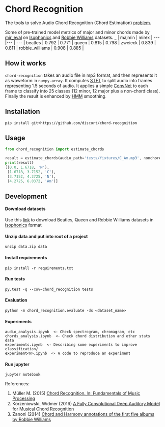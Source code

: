 # Chord Recognition

The tools to solve Audio Chord Recognition (Chord Estimation) [problem](https://www.music-ir.org/mirex/wiki/2020:Audio_Chord_Estimation).

Some of pre-trained model metrics of major and minor chords made by [mir_eval](https://github.com/craffel/mir_eval) on [Isophonics](http://isophonics.net/datasets) and [Robbie Williams](https://www.researchgate.net/publication/260399240_Chord_and_Harmony_annotations_of_the_first_five_albums_by_Robbie_Williams) datasets.
_ | majmin | mirex |
--- |--- | --- |
beatles | 0.792 | 0.771 |
queen | 0.815 | 0.798 |
zweieck | 0.839 | 0.811 |
robbie_williams | 0.908 | 0.885 |

## How it works

`chord-recognition` takes an audio file in mp3 format, and then represents it as waweform in `numpy.array`. It computes [STFT](https://en.wikipedia.org/wiki/Short-time_Fourier_transform) to split audio into frames representing 1.5 seconds of audio. It applies a simple [ConvNet](https://en.wikipedia.org/wiki/Convolutional_neural_network) to each frame to classify into 25 classes (12 minor, 12 major plus a non-chord class). Finally the result is enhanced by [HMM](https://en.wikipedia.org/wiki/Hidden_Markov_model) smoothing.

## Installation

    pip install git+https://github.com/discort/chord-recognition

## Usage

```python
from chord_recognition import estimate_chords

result = estimate_chords(audio_path='tests/fixtures/C_Am.mp3', nonchord=True)
print(result)
[(0.0, 1.6718, 'N'),
 (1.6718, 3.7152, 'C'),
 (3.7152, 4.2725, 'N'),
 (4.2725, 6.0372, 'Am')]
```

## Development

#### Download datasets

Use this [link](https://drive.google.com/file/d/1diyRPrhuqphACRrni2_rrS5lbl0CRm2r/view?usp=sharing) to download Beatles, Queen and Robbie Williams datasets in [isophonics](http://www.isophonics.net/datasets) format

#### Unzip data and put into root of a project
    
    unzip data.zip data

#### Install requirements

    pip install -r requirements.txt

#### Run tests
    
    py.test -q --cov=chord_recognition tests

#### Evaluation

```
python -m chord_recognition.evaluate -ds <dataset_name>
```

#### Experiments

```
audio_analysis.ipynb  <- Check spectrogram, chromagram, etc
chords_analysis.ipynb  <- Check chord distribution and other stats data
experiments.ipynb  <- Describing some experiments to improve classification/
experiment<N>.ipynb  <- A code to reproduce an experiment
```

#### Run jupyter

    jupyter notebook

References:
1. Müller M. (2015) [Chord Recognition. In: Fundamentals of Music Processing](https://doi.org/10.1007/978-3-319-21945-5_5)
2. Korzeniowski, Widmer (2016) [A Fully Convolutional Deep Auditory Model for Musical Chord Recognition](https://arxiv.org/abs/1612.05082)
3. Zanoni (2014) [Chord and Harmony annotations of the first five albums by Robbie Williams](https://www.researchgate.net/publication/260399240_Chord_and_Harmony_annotations_of_the_first_five_albums_by_Robbie_Williams)